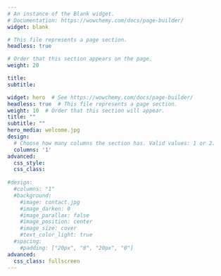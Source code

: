 ```yaml
---
# An instance of the Blank widget.
# Documentation: https://wowchemy.com/docs/page-builder/
widget: blank

# This file represents a page section.
headless: true

# Order that this section appears on the page.
weight: 20

title:
subtitle:

widget: hero  # See https://wowchemy.com/docs/page-builder/
headless: true  # This file represents a page section.
weight: 10  # Order that this section will appear.
title: ""
subtitle: ""
hero_media: welcome.jpg
design:
  # Choose how many columns the section has. Valid values: 1 or 2.
  columns: '1'
advanced:
  css_style:
  css_class:
  
#design:
  #columns: "1"
  #background:
    #image: contact.jpg
    #image_darken: 0
    #image_parallax: false
    #image_position: center
    #image_size: cover
    #text_color_light: true
  #spacing:
    #padding: ["20px", "0", "20px", "0"]
advanced:
  css_class: fullscreen
---
```

